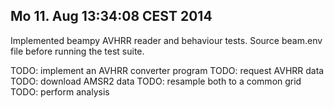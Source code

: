 Mo 11. Aug 13:34:08 CEST 2014
-----------------------------

Implemented beampy AVHRR reader and behaviour tests. Source beam.env file before running the test suite.

TODO: implement an AVHRR converter program
TODO: request AVHRR data
TODO: download AMSR2 data
TODO: resample both to a common grid
TODO: perform analysis
